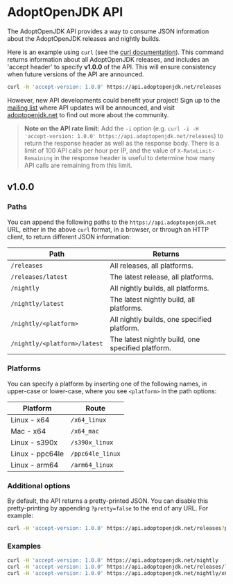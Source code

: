 # AdoptOpenJDK API

The AdoptOpenJDK API provides a way to consume JSON information about the AdoptOpenJDK releases and nightly builds.

Here is an example using `curl` (see the [curl documentation](https://curl.haxx.se/docs/tooldocs.html)). This command returns information about all AdoptOpenJDK releases, and includes an 'accept header' to specify **v1.0.0** of the API. This will ensure consistency when future versions of the API are announced.

```bash
curl -H 'accept-version: 1.0.0' https://api.adoptopenjdk.net/releases
```

However, new API developments could benefit your project! Sign up to the [mailing list](http://mail.openjdk.java.net/mailman/listinfo/adoption-discuss) where API updates will be announced, and visit [adoptopenjdk.net](https://adoptopenjdk.net) to find out more about the community.

> **Note on the API rate limit:** Add the `-i` option (e.g. `curl -i -H 'accept-version: 1.0.0' https://api.adoptopenjdk.net/releases`) to return the response header as well as the response body. There is a limit of 100 API calls per hour per IP, and the value of `X-RateLimit-Remaining` in the response header is useful to determine how many API calls are remaining from this limit.

## v1.0.0

### Paths
You can append the following paths to the `https://api.adoptopenjdk.net` URL, either in the above `curl` format, in a browser, or through an HTTP client, to return different JSON information:

|Path               |Returns  |
|-------------------|---------|
|`/releases`          |All releases, all platforms.      |
|`/releases/latest`   |The latest release, all platforms.|
|`/nightly`           |All nightly builds, all platforms.|
|`/nightly/latest`    |The latest nightly build, all platforms.   |
|`/nightly/<platform>`|All nightly builds, one specified platform.|
|`/nightly/<platform>/latest`|The latest nightly build, one specified platform.|

### Platforms
You can specify a platform by inserting one of the following names, in upper-case or lower-case, where you see `<platform>` in the path options:


|Platform |Route  |
|-------|---------|
| Linux - x64 |`/x64_linux`|
| Mac - x64 |`/x64_mac`|
| Linux - s390x |`/s390x_linux`|
| Linux - ppc64le | `/ppc64le_linux` |
| Linux - arm64 |`/arm64_linux`|

### Additional options
By default, the API returns a pretty-printed JSON. You can disable this pretty-printing by appending `?pretty=false` to the end of any URL. For example:
```bash
curl -H 'accept-version: 1.0.0' https://api.adoptopenjdk.net/releases?pretty=false
```

### Examples
```bash
curl -H 'accept-version: 1.0.0' https://api.adoptopenjdk.net/nightly
curl -H 'accept-version: 1.0.0' https://api.adoptopenjdk.net/releases/latest?pretty=false
curl -H 'accept-version: 1.0.0' https://api.adoptopenjdk.net/nightly/x64_linux/latest
```
